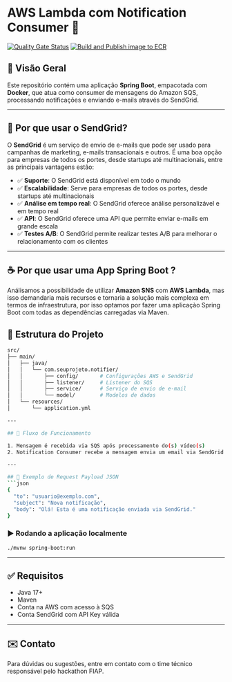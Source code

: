 # AWS Lambda com Notification Consumer 🚀

[![Quality Gate Status](https://sonarcloud.io/api/project_badges/measure?project=fiap-8soat-tc-one_hackathon-fiap-notification-consumer&metric=alert_status)](https://sonarcloud.io/summary/new_code?id=fiap-8soat-tc-one_hackathon-fiap-notification-consumer)
[![Build and Publish image to ECR](https://github.com/fiap-8soat-tc-one/hackathon-fiap-notification-consumer/actions/workflows/build.yml/badge.svg)](https://github.com/fiap-8soat-tc-one/hackathon-fiap-notification-consumer/actions/workflows/build.yml)

## 📘 Visão Geral
Este repositório contém uma aplicação **Spring Boot**, empacotada com **Docker**, que atua como consumer de mensagens do Amazon SQS, processando notificações e enviando e-mails através do SendGrid.

---

## 🔐 Por que usar o SendGrid?

O **SendGrid** é um serviço de envio de e-mails que pode ser usado para campanhas de marketing, e-mails transacionais e outros. É uma boa opção para empresas de todos os portes, desde startups até multinacionais, entre as principais vantagens estão:
- ✅ **Suporte**: O SendGrid está disponível em todo o mundo
- ✅ **Escalabilidade**: Serve para empresas de todos os portes, desde startups até multinacionais 
- ✅ **Análise em tempo real**: O SendGrid oferece análise personalizável e em tempo real 
- ✅ **API**: O SendGrid oferece uma API que permite enviar e-mails em grande escala 
- ✅ **Testes A/B**: O SendGrid permite realizar testes A/B para melhorar o relacionamento com os clientes 

---

## ☕ Por que usar uma App Spring Boot ?

Análisamos a possibilidade de utilizar **Amazon SNS** com **AWS Lambda**, mas isso demandaria mais recursos e tornaria a solução mais complexa em termos de infraestrutura, por isso optamos por fazer uma aplicaçào Spring Boot com todas as dependências carregadas via Maven.

## 🧪 Estrutura do Projeto

```bash
src/
├── main/
│   ├── java/
│   │   └── com.seuprojeto.notifier/
│   │       ├── config/       # Configurações AWS e SendGrid
│   │       ├── listener/     # Listener do SQS
│   │       ├── service/      # Serviço de envio de e-mail
│   │       └── model/        # Modelos de dados
│   └── resources/
│       └── application.yml

---

## 🔄 Fluxo de Funcionamento

1. Mensagem é recebida via SQS após processamento do(s) vídeo(s)
2. Notification Consumer recebe a mensagem envia um email via SendGrid

---

## 📎 Exemplo de Request Payload JSON
```json
{
  "to": "usuario@exemplo.com",
  "subject": "Nova notificação",
  "body": "Olá! Esta é uma notificação enviada via SendGrid."
}
```

### ▶️ Rodando a aplicação localmente
```bash
./mvnw spring-boot:run
```
---

## ✅ Requisitos
- Java 17+
- Maven
- Conta na AWS com acesso à SQS
- Conta SendGrid com API Key válida

---

## ✉️ Contato
Para dúvidas ou sugestões, entre em contato com o time técnico responsável pelo hackathon FIAP.

